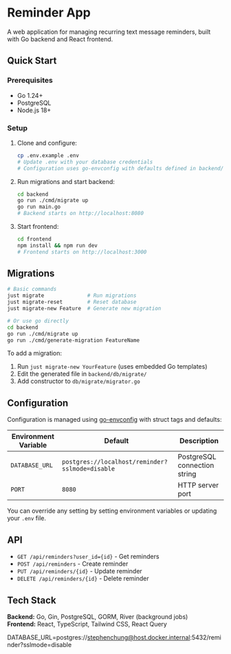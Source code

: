 # Reminder App

A web application for managing recurring text message reminders, built with Go backend and React frontend.

## Quick Start

### Prerequisites

- Go 1.24+
- PostgreSQL
- Node.js 18+

### Setup

1. Clone and configure:

   ```bash
   cp .env.example .env
   # Update .env with your database credentials
   # Configuration uses go-envconfig with defaults defined in backend/config/config.go
   ```

2. Run migrations and start backend:

   ```bash
   cd backend
   go run ./cmd/migrate up
   go run main.go
   # Backend starts on http://localhost:8080
   ```

3. Start frontend:
   ```bash
   cd frontend
   npm install && npm run dev
   # Frontend starts on http://localhost:3000
   ```

## Migrations

```bash
# Basic commands
just migrate              # Run migrations
just migrate-reset        # Reset database
just migrate-new Feature  # Generate new migration

# Or use go directly
cd backend
go run ./cmd/migrate up
go run ./cmd/generate-migration FeatureName
```

To add a migration:

1. Run `just migrate-new YourFeature` (uses embedded Go templates)
2. Edit the generated file in `backend/db/migrate/`
3. Add constructor to `db/migrate/migrator.go`

## Configuration

Configuration is managed using [go-envconfig](https://github.com/sethvargo/go-envconfig) with struct tags and defaults:

| Environment Variable | Default                                         | Description                  |
| -------------------- | ----------------------------------------------- | ---------------------------- |
| `DATABASE_URL`       | `postgres://localhost/reminder?sslmode=disable` | PostgreSQL connection string |
| `PORT`               | `8080`                                          | HTTP server port             |

You can override any setting by setting environment variables or updating your `.env` file.

## API

- `GET /api/reminders?user_id={id}` - Get reminders
- `POST /api/reminders` - Create reminder
- `PUT /api/reminders/{id}` - Update reminder
- `DELETE /api/reminders/{id}` - Delete reminder

## Tech Stack

**Backend:** Go, Gin, PostgreSQL, GORM, River (background jobs)  
**Frontend:** React, TypeScript, Tailwind CSS, React Query

DATABASE_URL=postgres://stephenchung@host.docker.internal:5432/reminder?sslmode=disable
